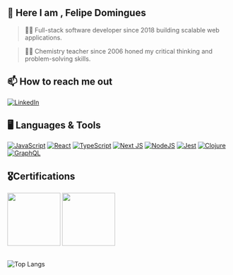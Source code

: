 ## 👋 Here I am , Felipe Domingues  

> 👨‍💻 Full-stack software developer since 2018 building scalable web applications.

> 👨‍🔬 Chemistry teacher since 2006 honed my critical thinking and problem-solving skills.

## 📫 How to reach me out
[![LinkedIn](https://img.shields.io/badge/linkedin-%230077B5.svg?style=for-the-badge&logo=linkedin&logoColor=white)](https://www.linkedin.com/in/felipe-domingues-24b66213/)


## 🖥  Languages & Tools

[![JavaScript](https://img.shields.io/badge/javascript-%23323330.svg?style=for-the-badge&logo=javascript&logoColor=%23F7DF1E)](https://developer.mozilla.org/en-US/docs/Web/JavaScript)
[![React](https://img.shields.io/badge/react-%2320232a.svg?style=for-the-badge&logo=react&logoColor=%2361DAFB)](https://react.dev/)
[![TypeScript](https://img.shields.io/badge/typescript-%23007ACC.svg?style=for-the-badge&logo=typescript&logoColor=white)](https://www.typescriptlang.org/)
[![Next JS](https://img.shields.io/badge/Next-black?style=for-the-badge&logo=next.js&logoColor=white)](https://nextjs.org/)
[![NodeJS](https://img.shields.io/badge/node.js-6DA55F?style=for-the-badge&logo=node.js&logoColor=white)](https://nodejs.org/en)
[![Jest](https://img.shields.io/badge/-jest-%23C21325?style=for-the-badge&logo=jest&logoColor=white)](https://jestjs.io/)
[![Clojure](https://img.shields.io/badge/Clojure-%23Clojure.svg?style=for-the-badge&logo=Clojure&logoColor=Clojure)](https://clojure.org/)
[![GraphQL](https://img.shields.io/badge/-GraphQL-E10098?style=for-the-badge&logo=graphql&logoColor=white)](https://graphql.org/)

 ## 🎖**Certifications** 
<section style= "display=flex">
<img height="120em" src="https://developer.salesforce.com/resources2/certification-site/images/2024/2024-02_SF-Cert-Badge_MuleSoft-Developer-I.svg"/>
<img height="120em" src="https://developer.salesforce.com/resources2/certification-site/images/Certifications-logo/JavaScript-Developer-I.png"/>
</section>

## 

![Top Langs](https://github-readme-stats.vercel.app/api/top-langs/?username=felipeeu&layout=compact&hide=css,html)

<!--
**felipeeu/felipeeu** is a ✨ _special_ ✨ repository because its `README.md` (this file) appears on your GitHub profile.

Here are some ideas to get you started:

- 🔭 I’m currently working on ...
- 🌱 I’m currently learning ...
- 👯 I’m looking to collaborate on ...
- 🤔 I’m looking for help with ...
- 💬 Ask me about ...
- 📫 How to reach me: ...
- 😄 Pronouns: ...
- ⚡ Fun fact: ...
-->
